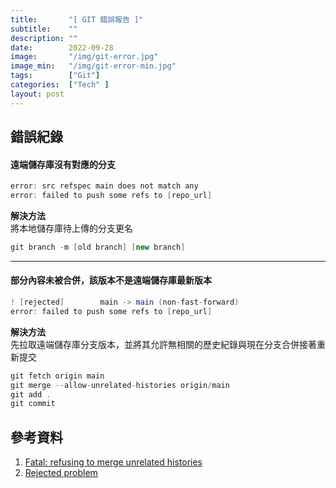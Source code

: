```yaml
---
title:       "[ GIT 錯誤報告 ]"
subtitle:    ""
description: ""
date:        2022-09-28
image:       "/img/git-error.jpg"
image_min:   "/img/git-error-min.jpg"
tags:        ["Git"]
categories:  ["Tech" ]
layout: post
---
```

## 錯誤紀錄

#### 遠端儲存庫沒有對應的分支  
```csharp
error: src refspec main does not match any 
error: failed to push some refs to [repo_url]
```
**解決方法**  
將本地儲存庫待上傳的分支更名
```csharp 
git branch -m [old branch] [new branch] 
```

---


#### 部分內容未被合併，該版本不是遠端儲存庫最新版本
```csharp
! [rejected]        main -> main (non-fast-forward)  
error: failed to push some refs to [repo_url]
```
**解決方法**  
先拉取遠端儲存庫分支版本，並將其允許無相關的歷史紀錄與現在分支合併接著重新提交
```csharp  
git fetch origin main
git merge --allow-unrelated-histories origin/main  
git add .  
git commit
```  

## 參考資料
1. [Fatal: refusing to merge unrelated histories](https://developer.aliyun.com/article/614459)  
2. [Rejected problem](https://blog.csdn.net/qq_27249535/article/details/121906285)  